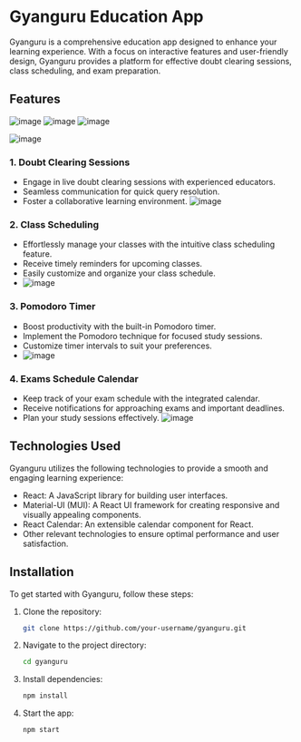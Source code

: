 # Gyanguru Education App

Gyanguru is a comprehensive education app designed to enhance your learning experience. With a focus on interactive features and user-friendly design, Gyanguru provides a platform for effective doubt clearing sessions, class scheduling, and exam preparation.

## Features
![image](https://drive.google.com/uc?export=view&id=1kgGUo3qcyJiCHjb4vs1hZiHz2qgx49l0)
![image](https://drive.google.com/uc?export=view&id=1mqRAkU9och19sWonKv5o63W6wLCi_rrt)
![image](https://drive.google.com/uc?export=view&id=1q2pqxyY_RYsFW3LAdnaX-2XOy1QbnzlS)

![image](https://drive.google.com/uc?export=view&id=1S6gk2PoQ0s0DdbDeFv3a0E4CASPoQkyQ)
### 1. Doubt Clearing Sessions
- Engage in live doubt clearing sessions with experienced educators.
- Seamless communication for quick query resolution.
- Foster a collaborative learning environment.
![image](https://drive.google.com/uc?export=view&id=1ItP7xjcPPTNjn6PxCdYS8M85WOIYZ-rA)

### 2. Class Scheduling
- Effortlessly manage your classes with the intuitive class scheduling feature.
- Receive timely reminders for upcoming classes.
- Easily customize and organize your class schedule.
- ![image](https://drive.google.com/uc?export=view&id=1xzSP2K7ZlDLen8L6LwgJFb72ovMefqlj)

### 3. Pomodoro Timer
- Boost productivity with the built-in Pomodoro timer.
- Implement the Pomodoro technique for focused study sessions.
- Customize timer intervals to suit your preferences.
- ![image](https://drive.google.com/uc?export=view&id=1YCHQGEuajyMjdv3YficxiIHGPD8WGTnZ)

### 4. Exams Schedule Calendar
- Keep track of your exam schedule with the integrated calendar.
- Receive notifications for approaching exams and important deadlines.
- Plan your study sessions effectively.
![image](https://drive.google.com/uc?export=view&id=1Jaqxu_pgLzY6bxeaHdm2G34-UMQhrYz2)

## Technologies Used

Gyanguru utilizes the following technologies to provide a smooth and engaging learning experience:

- React: A JavaScript library for building user interfaces.
- Material-UI (MUI): A React UI framework for creating responsive and visually appealing components.
- React Calendar: An extensible calendar component for React.
- Other relevant technologies to ensure optimal performance and user satisfaction.

## Installation

To get started with Gyanguru, follow these steps:

1. Clone the repository:

   ```bash
   git clone https://github.com/your-username/gyanguru.git

2. Navigate to the project directory:

    ```bash
    cd gyanguru

3. Install dependencies:

    ```bash
    npm install

4. Start the app:

    ```bash
    npm start
